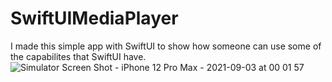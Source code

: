 # SwiftUIMediaPlayer
I made this simple app with SwiftUI to show how someone can use some of the capabilites that SwiftUI have.
![Simulator Screen Shot - iPhone 12 Pro Max - 2021-09-03 at 00 01 57](https://user-images.githubusercontent.com/79055304/131916276-91b3b672-bfa9-49c0-b5d3-f24ed1512797.png)


